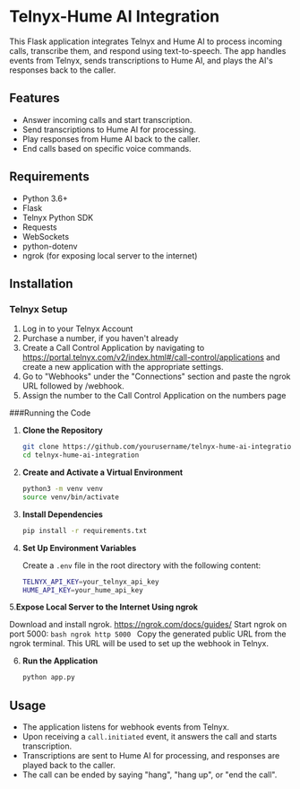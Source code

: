 
# Telnyx-Hume AI Integration

This Flask application integrates Telnyx and Hume AI to process incoming calls, transcribe them, and respond using text-to-speech. The app handles events from Telnyx, sends transcriptions to Hume AI, and plays the AI's responses back to the caller.

## Features

- Answer incoming calls and start transcription.
- Send transcriptions to Hume AI for processing.
- Play responses from Hume AI back to the caller.
- End calls based on specific voice commands.

## Requirements

- Python 3.6+
- Flask
- Telnyx Python SDK
- Requests
- WebSockets
- python-dotenv
- ngrok (for exposing local server to the internet)

## Installation

### Telnyx Setup 

1. Log in to your Telnyx Account
2. Purchase a number, if you haven't already
3. Create a Call Control Application by navigating to https://portal.telnyx.com/v2/index.html#/call-control/applications and create a new application with the appropriate settings.
4. Go to "Webhooks" under the "Connections" section and paste the ngrok URL followed by /webhook.
5. Assign the number to the Call Control Application on the numbers page

###Running the Code

1. **Clone the Repository**

    ```bash
    git clone https://github.com/yourusername/telnyx-hume-ai-integration.git
    cd telnyx-hume-ai-integration
    ```

2. **Create and Activate a Virtual Environment**

    ```bash
    python3 -m venv venv
    source venv/bin/activate
    ```

3. **Install Dependencies**

    ```bash
    pip install -r requirements.txt
    ```

4. **Set Up Environment Variables**

    Create a `.env` file in the root directory with the following content:

    ```bash
    TELNYX_API_KEY=your_telnyx_api_key
    HUME_API_KEY=your_hume_api_key
    ```
5.**Expose Local Server to the Internet Using ngrok**

Download and install ngrok. https://ngrok.com/docs/guides/
Start ngrok on port 5000:
    ```bash
    ngrok http 5000
    ```
Copy the generated public URL from the ngrok terminal. This URL will be used to set up the webhook in Telnyx.

6. **Run the Application**

    ```bash
    python app.py
    ```

## Usage

- The application listens for webhook events from Telnyx.
- Upon receiving a `call.initiated` event, it answers the call and starts transcription.
- Transcriptions are sent to Hume AI for processing, and responses are played back to the caller.
- The call can be ended by saying "hang", "hang up", or "end the call".
